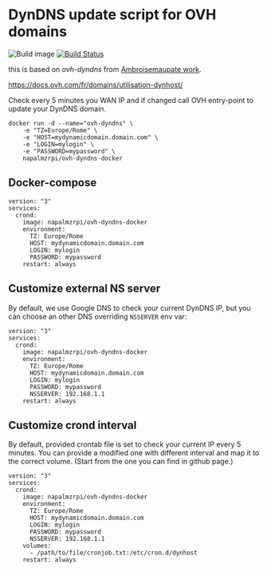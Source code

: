 # DynDNS update script for OVH domains

![Build image](https://github.com/webhainaut/ovh-dyndns-docker/workflows/Build%20ovh-dyndns%20image/badge.svg)
[![Build Status](https://travis-ci.com/webhainaut/ovh-dyndns-docker.svg?branch=master)](https://travis-ci.com/webhainaut/ovh-dyndns-docker)

this is based on *ovh-dyndns* from [Ambroisemaupate work](https://github.com/ambroisemaupate/Docker).

https://docs.ovh.com/fr/domains/utilisation-dynhost/

Check every 5 minutes you WAN IP and if changed call OVH entry-point to update
your DynDNS domain.

```
docker run -d --name="ovh-dyndns" \
    -e "TZ=Europe/Rome" \
    -e "HOST=mydynamicdomain.domain.com" \
    -e "LOGIN=mylogin" \
    -e "PASSWORD=mypassword" \
    napalmzrpi/ovh-dyndns-docker
```

## Docker-compose

```
version: "3"
services:
  crond:
    image: napalmzrpi/ovh-dyndns-docker
    environment:
      TZ: Europe/Rome
      HOST: mydynamicdomain.domain.com
      LOGIN: mylogin
      PASSWORD: mypassword
    restart: always
```

## Customize external NS server

By default, we use Google DNS to check your current DynDNS IP, but you can choose an
other DNS overriding `NSSERVER` env var:

```
version: "3"
services:
  crond:
    image: napalmzrpi/ovh-dyndns-docker
    environment:
      TZ: Europe/Rome
      HOST: mydynamicdomain.domain.com
      LOGIN: mylogin
      PASSWORD: mypassword
      NSSERVER: 192.168.1.1
    restart: always
```

## Customize crond interval

By default, provided crontab file is set to check your current IP every 5 minutes.
You can provide a modified one with different interval and map it to the correct volume.
(Start from the one you can find in github page.)

```
version: "3"
services:
  crond:
    image: napalmzrpi/ovh-dyndns-docker
    environment:
      TZ: Europe/Rome
      HOST: mydynamicdomain.domain.com
      LOGIN: mylogin
      PASSWORD: mypassword
      NSSERVER: 192.168.1.1
    volumes:
      - /path/to/file/cronjob.txt:/etc/cron.d/dynhost
    restart: always
```
